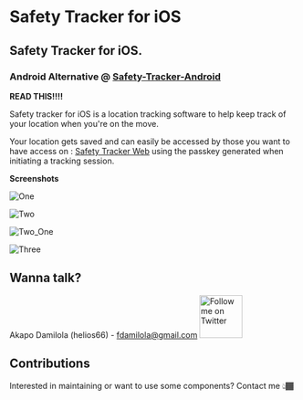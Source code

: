 # Safety Tracker for iOS
## Safety Tracker for iOS. 
### Android Alternative @ [Safety-Tracker-Android](https://github.com/helios66/safety-tracker-android)

**READ THIS!!!!**

Safety tracker for iOS is a location tracking software to help keep track of your location when you're on the move. 

Your location gets saved and can easily be accessed by those you want to have access on : [Safety Tracker Web](http://safety-tracker.elta.com.ng/) using the passkey generated when initiating a tracking session.

**Screenshots**

![One](images/1.png)

![Two](images/2.png)

![Two_One](images/2_1.png)

![Three](images/3.png)

Wanna talk?
-------

Akapo Damilola (helios66) - <fdamilola@gmail.com>
<a href="https://twitter.com/_fdamilola">
<img alt="Follow me on Twitter"
src="https://upload.wikimedia.org/wikipedia/en/thumb/9/9f/Twitter_bird_logo_2012.svg/1259px-Twitter_bird_logo_2012.svg.png" width="75"/>
</a>

Contributions
-------

Interested in maintaining or want to use some components? Contact me 👆🏾

